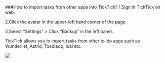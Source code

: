 ###How to import tasks from other apps into TickTick?
1.Sign in TickTick on web.

2.Click the avatar in the upper-left hand corner of the page.

3.Select “Settings” > Click “Backup” in the left panel.


TickTick allows you to import tasks from other to-do apps such as Wunderlist, Astrid, Toodledo, ical etc.

![](../images/web2-importother.png)
